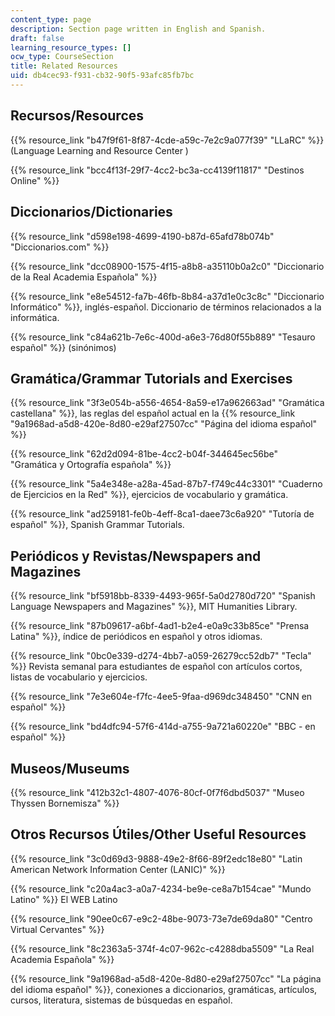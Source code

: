 ```yaml
---
content_type: page
description: Section page written in English and Spanish.
draft: false
learning_resource_types: []
ocw_type: CourseSection
title: Related Resources
uid: db4cec93-f931-cb32-90f5-93afc85fb7bc
---
```

## Recursos/Resources

{{% resource_link "b47f9f61-8f87-4cde-a59c-7e2c9a077f39" "LLaRC" %}} (Language Learning and Resource Center )

{{% resource_link "bcc4f13f-29f7-4cc2-bc3a-cc4139f11817" "Destinos Online" %}}

## Diccionarios/Dictionaries

{{% resource_link "d598e198-4699-4190-b87d-65afd78b074b" "Diccionarios.com" %}}

{{% resource_link "dcc08900-1575-4f15-a8b8-a35110b0a2c0" "Diccionario de la Real Academia Española" %}} 

{{% resource_link "e8e54512-fa7b-46fb-8b84-a37d1e0c3c8c" "Diccionario Informático" %}}, inglés-español. Diccionario de términos relacionados a la informática.

{{% resource_link "c84a621b-7e6c-400d-a6e3-76d80f55b889" "Tesauro español" %}} (sinónimos)

## Gramática/Grammar Tutorials and Exercises

{{% resource_link "3f3e054b-a556-4654-8a59-e17a962663ad" "Gramática castellana" %}}, las reglas del español actual en la {{% resource_link "9a1968ad-a5d8-420e-8d80-e29af27507cc" "Página del idioma español" %}}

{{% resource_link "62d2d094-81be-4cc2-b04f-344645ec56be" "Gramática y Ortografía española" %}}

{{% resource_link "5a4e348e-a28a-45ad-87b7-f749c44c3301" "Cuaderno de Ejercicios en la Red" %}}, ejercicios de vocabulario y gramática.

{{% resource_link "ad259181-fe0b-4eff-8ca1-daee73c6a920" "Tutoría de español" %}}, Spanish Grammar Tutorials.

## Periódicos y Revistas/Newspapers and Magazines

{{% resource_link "bf5918bb-8339-4493-965f-5a0d2780d720" "Spanish Language Newspapers and Magazines" %}}, MIT Humanities Library.

{{% resource_link "87b09617-a6bf-4ad1-b2e4-e0a9c33b85ce" "Prensa Latina" %}}, índice de periódicos en español y otros idiomas.

{{% resource_link "0bc0e339-d274-4bb7-a059-26279cc52db7" "Tecla" %}} Revista semanal para estudiantes de español con artículos cortos, listas de vocabulario y ejercicios.

{{% resource_link "7e3e604e-f7fc-4ee5-9faa-d969dc348450" "CNN en español" %}}

{{% resource_link "bd4dfc94-57f6-414d-a755-9a721a60220e" "BBC - en español" %}}

## Museos/Museums

{{% resource_link "412b32c1-4807-4076-80cf-0f7f6dbd5037" "Museo Thyssen Bornemisza" %}}

## Otros Recursos Útiles/Other Useful Resources

{{% resource_link "3c0d69d3-9888-49e2-8f66-89f2edc18e80" "Latin American Network Information Center (LANIC)" %}}

{{% resource_link "c20a4ac3-a0a7-4234-be9e-ce8a7b154cae" "Mundo Latino" %}} El WEB Latino

{{% resource_link "90ee0c67-e9c2-48be-9073-73e7de69da80" "Centro Virtual Cervantes" %}}

{{% resource_link "8c2363a5-374f-4c07-962c-c4288dba5509" "La Real Academia Española" %}}

{{% resource_link "9a1968ad-a5d8-420e-8d80-e29af27507cc" "La página del idioma español" %}}, conexiones a diccionarios, gramáticas, artículos, cursos, literatura, sistemas de búsquedas en español.